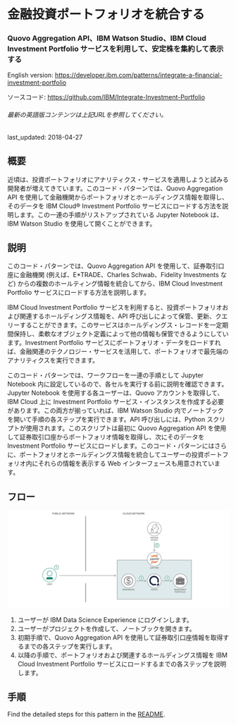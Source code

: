 # 金融投資ポートフォリオを統合する

### Quovo Aggregation API、IBM Watson Studio、IBM Cloud Investment Portfolio サービスを利用して、安定株を集約して表示する

English version: https://developer.ibm.com/patterns/integrate-a-financial-investment-portfolio
  
ソースコード: https://github.com/IBM/Integrate-Investment-Portfolio

###### 最新の英語版コンテンツは上記URLを参照してください。
last_updated: 2018-04-27

 ## 概要

近頃は、投資ポートフォリオにアナリティクス・サービスを適用しようと試みる開発者が増えてきています。このコード・パターンでは、Quovo Aggregation API を使用して金融機関からポートフォリオとホールディングス情報を取得し、そのデータを IBM Cloud® Investment Portfolio サービスにロードする方法を説明します。この一連の手順がリストアップされている Jupyter Notebook は、IBM Watson Studio を使用して開くことができます。

## 説明

このコード・パターンでは、Quovo Aggregation API を使用して、証券取引口座に金融機関 (例えば、E*TRADE、Charles Schwab、Fidelity Investments など) からの複数のホールティング情報を統合してから、IBM Cloud Investment Portfolio サービスにロードする方法を説明します。

IBM Cloud Investment Portfolio サービスを利用すると、投資ポートフォリオおよび関連するホールディングス情報を、API 呼び出しによって保管、更新、クエリーすることができます。このサービスはホールディングス・レコードを一定期間保持し、柔軟なオブジェクト定義によって他の情報も保管できるようにしています。Investment Portfolio サービスにポートフォリオ・データをロードすれば、金融関連のテクノロジー・サービスを活用して、ポートフォリオで最先端のアナリティクスを実行できます。

このコード・パターンでは、ワークフローを一連の手順として Jupyter Notebook 内に設定しているので、各セルを実行する前に説明を確認できます。Jupyter Notebook を使用する各ユーザーは、Quovo アカウントを取得して、IBM Cloud 上に Investment Portfolio サービス・インスタンスを作成する必要があります。この両方が揃っていれば、IBM Watson Studio 内でノートブックを開いて手順の各ステップを実行できます。API 呼び出しには、Python スクリプトが使用されます。このスクリプトは最初に Quovo Aggregation API を使用して証券取引口座からポートフォリオ情報を取得し、次にそのデータを Investment Portfolio サービスにロードします。このコード・パターンにはさらに、ポートフォリオとホールディングス情報を統合してユーザーの投資ポートフォリオ内にそれらの情報を表示する Web インターフェースも用意されています。

## フロー

![フロー](./images/integrate-a-financial-investment-portfolio.png)

1. ユーザーが IBM Data Science Experience にログインします。
2. ユーザーがプロジェクトを作成して、ノートブックを開きます。
3. 初期手順で、Quovo Aggregation API を使用して証券取引口座情報を取得するまでの各ステップを実行します。
4. 以降の手順で、ポートフォリオおよび関連するホールディングス情報を IBM Cloud Investment Portfolio サービスにロードするまでの各ステップを説明します。

## 手順

Find the detailed steps for this pattern in the [README](https://github.com/IBM/Integrate-Investment-Portfolio).
